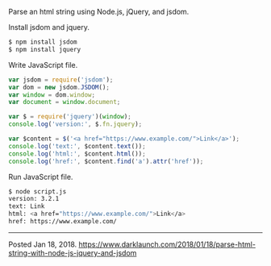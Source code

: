 Parse an html string using Node.js, jQuery, and jsdom.

Install jsdom and jquery.

```javascript
$ npm install jsdom
$ npm install jquery
```

Write JavaScript file.

```javascript
var jsdom = require('jsdom');
var dom = new jsdom.JSDOM();
var window = dom.window;
var document = window.document;

var $ = require('jquery')(window);
console.log('version:', $.fn.jquery);

var $content = $('<a href="https://www.example.com/">Link</a>');
console.log('text:', $content.text());
console.log('html:', $content.html());
console.log('href:', $content.find('a').attr('href'));
```

Run JavaScript file.

```bash
$ node script.js
version: 3.2.1
text: Link
html: <a href="https://www.example.com/">Link</a>
href: https://www.example.com/
```

---

Posted Jan 18, 2018.
https://www.darklaunch.com/2018/01/18/parse-html-string-with-node-js-jquery-and-jsdom